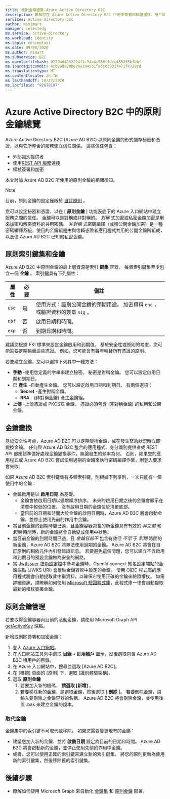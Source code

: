 ```yaml
---
title: 原則金鑰總覽-Azure Active Directory B2C
description: 瞭解可在 Azure Active Directory B2C 中用來簽署和驗證權杖、用戶端密碼、憑證和密碼的加密原則金鑰類型。
services: active-directory-b2c
author: msmimart
manager: celestedg
ms.service: active-directory
ms.workload: identity
ms.topic: conceptual
ms.date: 09/08/2020
ms.author: mimart
ms.subservice: B2C
ms.openlocfilehash: 02294d4832224f1c94a4c586f3dcc455255bfbbf
ms.sourcegitcommit: 4cb89d880be26a2a4531fedcc59317471fe729cd
ms.translationtype: MT
ms.contentlocale: zh-TW
ms.lasthandoff: 10/27/2020
ms.locfileid: "92670107"
---
```

# <a name="overview-of-policy-keys-in-azure-active-directory-b2c"></a>Azure Active Directory B2C 中的原則金鑰總覽

Azure Active Directory B2C (Azure AD B2C) 以原則金鑰的形式儲存秘密和憑證，以與它所整合的服務建立信任關係。 這些信任包含：

- 外部識別提供者
- 使用[REST API 服務](restful-technical-profile.md)連接
- 權杖簽署和加密

 本文討論 Azure AD B2C 所使用的原則金鑰的相關須知。

> [!NOTE]
> 目前，原則金鑰的設定僅限於 [自訂原則](active-directory-b2c-get-started-custom.md) 。

您可以設定秘密和憑證，以在 [ **原則金鑰** ] 功能表底下的 Azure 入口網站中建立服務之間的信任。 金鑰可以是對稱或非對稱的。 *對稱* 式加密或私密金鑰加密是用來加密和解密資料的共用密碼。 *非對稱* 式密碼編譯（或稱公開金鑰加密）是一種密碼編譯系統，使用的金鑰組是由與信賴憑證者應用程式共用的公開金鑰所組成，以及僅 Azure AD B2C 已知的私密金鑰。

## <a name="policy-keyset-and-keys"></a>原則索引鍵集和金鑰

Azure AD B2C 中原則金鑰的最上層資源是索引 **鍵集** 容器。 每個索引鍵集至少包含一個 **金鑰** 。 索引鍵具有下列屬性：

| 屬性 |  必要 | 備註 |
| --- | --- |--- |
| `use` | 是 | 使用方式：識別公開金鑰的預期用途。 加密資料 `enc` ，或驗證資料的簽章 `sig` 。|
| `nbf`| 否 | 啟用日期和時間。 |
| `exp`| 否 | 到期日期和時間。 |

建議您根據 PKI 標準來設定金鑰啟用和到期值。 基於安全性或原則的考慮，您可能需要定期輪替這些憑證。 例如，您可能會有每年輪替所有憑證的原則。

若要建立金鑰，您可以選擇下列其中一種方法：

- **手動** -使用您定義的字串來建立秘密。 秘密是對稱金鑰。 您可以設定啟用日期和到期日。
- 已 **產生** -自動產生金鑰。 您可以設定啟用日期和到期日。 有兩個選項：
  - **Secret** -產生對稱金鑰。
  - **RSA** - (非對稱金鑰) 產生金鑰組。
- **上傳** -上傳憑證或 PKCS12 金鑰。 憑證必須包含 (非對稱金鑰) 的私用和公開金鑰。

## <a name="key-rollover"></a>金鑰變換

基於安全性考慮，Azure AD B2C 可以定期變換金鑰，或在發生緊急狀況時立即變換金鑰。 任何與 Azure AD B2C 整合的應用程式、身分識別提供者或 REST API 都應該準備好處理金鑰變換事件，無論發生的頻率為何。 否則，如果您的應用程式或 Azure AD B2C 嘗試使用過期的金鑰來執行密碼編譯作業，則登入要求會失敗。

如果 Azure AD B2C 索引鍵集有多個索引鍵，則根據下列準則，一次只能有一個使用中的金鑰：

- 金鑰啟用是以 **啟用日期** 為基礎。
  - 金鑰會依啟用日期以遞增順序排序。 未來的啟用日期之後的金鑰會顯示在清單中較低的位置。 沒有啟用日期的金鑰位於清單底部。
  - 當目前的日期和時間大於金鑰的啟用日期時，Azure AD B2C 將會啟動金鑰，並停止使用先前的作用中金鑰。
- 當目前金鑰的到期時間已過，且金鑰容器包含的新金鑰具有有效的 *非之前* 和 *到期* 時間時，新的金鑰將會自動變成使用中狀態。
- 當目前金鑰的到期時間已過，且 *金鑰容器不* 包含有效但 *不早* 于 *到期* 時間的新金鑰，Azure AD B2C 將無法使用過期的金鑰。 Azure AD B2C 將會在自訂原則的相依元件內引發錯誤訊息。 若要避免這個問題，您可以建立不含啟用和到期日的預設金鑰做為安全的網路。
- 當 [JwtIssuer 技術設定檔](https://docs.microsoft.com/azure/active-directory-b2c/jwt-issuer-technical-profile)中參考金鑰時，OpenId connect 知名設定端點的金鑰端點 (JWKS URI) 會反映金鑰容器中設定的金鑰。 使用 OIDC 程式庫的應用程式將會自動提取此中繼資料，以確保它使用正確的金鑰來驗證權杖。 如需詳細資訊，請瞭解如何使用 [Microsoft 驗證程式庫](https://docs.microsoft.com/azure/active-directory/develop/msal-b2c-overview)，此程式庫一律會自動提取最新的權杖簽署金鑰。

## <a name="policy-key-management"></a>原則金鑰管理

若要取得金鑰容器內目前的活動金鑰，請使用 Microsoft Graph API [getActiveKey](https://docs.microsoft.com/graph/api/trustframeworkkeyset-getactivekey) 端點。

新增或刪除簽署和加密金鑰：

1. 登入 [Azure 入口網站](https://portal.azure.com)。
1. 在入口網站工具列中選取 **目錄 + 訂用帳戶** 圖示，然後選取包含 Azure AD B2C 租用戶的目錄。
1. 在 Azure 入口網站中，搜尋並選取 [Azure AD B2C]。
1. 在 [概觀] 頁面的 [原則] 下，選取 [識別體驗架構]。
1. 選取 **原則金鑰** 
    1. 若要加入新的機碼， **請選取 [新增]** 。
    1. 若要移除新的金鑰，請選取金鑰，然後選取 [ **刪除** ]。 若要刪除金鑰，請輸入要刪除之金鑰容器的名稱。 Azure AD B2C 將會刪除金鑰，並使用後置 .bak 來建立金鑰的複本。

### <a name="replace-a-key"></a>取代金鑰

金鑰集中的索引鍵不可取代或移除。 如果您需要變更現有的金鑰：

- 建議您加入新的金鑰，並將 **啟動日期** 設定為目前的日期和時間。 Azure AD B2C 將會啟動新的金鑰，並停止使用先前的作用中金鑰。
- 或者，您可以使用正確的索引鍵來建立新的索引鍵集。 將您的原則更新為使用新的索引鍵集，然後移除舊的索引鍵集。 

## <a name="next-steps"></a>後續步驟

- 瞭解如何使用 Microsoft Graph 來自動化 [金鑰集](microsoft-graph-operations.md#trust-framework-policy-keyset) 和 [原則金鑰](microsoft-graph-operations.md#trust-framework-policy-key) 部署。







